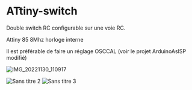 # ATtiny-switch
Double switch RC configurable sur une voie RC.

Attiny 85 8Mhz horloge interne

Il est préférable de faire un réglage OSCCAL (voir le projet ArduinoAsISP modifié)

![IMG_20221130_110917](https://github.com/user-attachments/assets/08481ea7-8ff6-4a25-a942-b9151ee0352e)


![Sans titre 2](https://github.com/user-attachments/assets/4b42354b-7c90-4331-a5bb-e18d742bd33d)
![Sans titre 3](https://github.com/user-attachments/assets/a5ecc95c-3d9f-46b3-9c78-f4462f86ed47)
